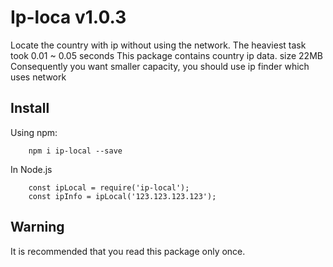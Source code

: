 # Ip-loca v1.0.3
Locate the country with ip without using the network. 
The heaviest task took 0.01 ~ 0.05 seconds
This package contains country ip data. size 22MB
Consequently you want smaller capacity, you should use ip finder which uses network

## Install
Using npm:

```shell
    npm i ip-local --save
```

In Node.js
```
    const ipLocal = require('ip-local');    
    const ipInfo = ipLocal('123.123.123.123');
```

## Warning
It is recommended that you read this package only once.

